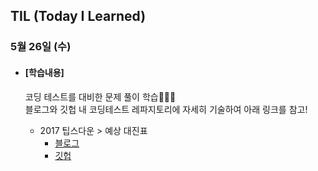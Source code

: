 ## TIL (Today I Learned)

### 5월 26일 (수)

- #### [학습내용]
  
  코딩 테스트를 대비한 문제 풀이 학습🧑🏻‍💻   
  블로그와 깃헙 내 코딩테스트 레파지토리에 자세히 기술하여 아래 링크를 참고!
  
  - 2017 팁스다운 > 예상 대진표
    - [블로그](https://green1229.tistory.com/127)
    - [깃헙](https://github.com/GREENOVER/CodingTest/tree/main/예상_대진표)

